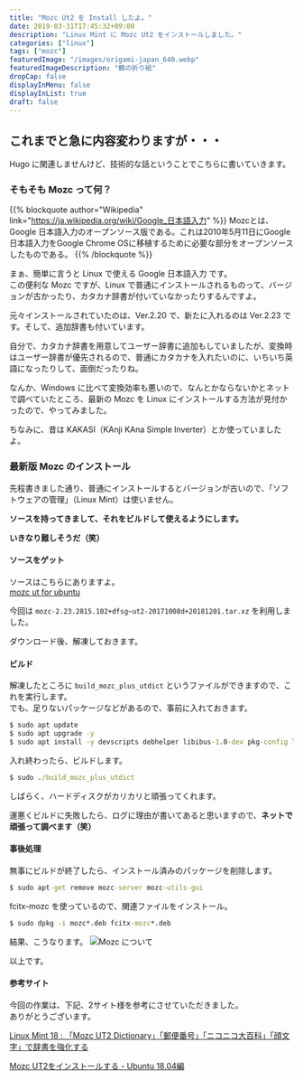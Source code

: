 ```yaml
---
title: "Mozc Ut2 を Install したよ。"
date: 2019-03-31T17:45:32+09:00
description: "Linux Mint に Mozc Ut2 をインストールしました。"
categories: ["linux"]
tags: ["mozc"]
featuredImage: "/images/origami-japan_640.webp"
featuredImageDescription: "鶴の折り紙"
dropCap: false
displayInMenu: false
displayInList: true
draft: false
---
```

## これまでと急に内容変わりますが・・・
Hugo に関連しませんけど、技術的な話ということでこちらに書いていきます。  

### そもそも Mozc って何？
{{% blockquote author="Wikipedia" link="https://ja.wikipedia.org/wiki/Google_日本語入力" %}}
Mozcとは、Google 日本語入力のオープンソース版である。これは2010年5月11日にGoogle日本語入力をGoogle Chrome OSに移植するために必要な部分をオープンソースしたものである。
{{% /blockquote %}}

まぁ、簡単に言うと Linux で使える Google 日本語入力 です。  
この便利な Mozc ですが、Linux で普通にインストールされるものって、バージョンが古かったり、カタカナ辞書が付いていなかったりするんですよ。  

元々インストールされていたのは、Ver.2.20 で、新たに入れるのは Ver.2.23 です。そして、追加辞書も付いています。

自分で、カタカナ辞書を用意してユーザー辞書に追加もしていましたが、変換時はユーザー辞書が優先されるので、普通にカタカナを入れたいのに、いちいち英語になったりして、面倒だったりね。

なんか、Windows に比べて変換効率も悪いので、なんとかならないかとネットで調べていたところ、最新の Mozc を Linux にインストールする方法が見付かったので、やってみました。

ちなみに、昔は KAKASI（KAnji KAna Simple Inverter）とか使っていましたよ。

### 最新版 Mozc のインストール
先程書きました通り、普通にインストールするとバージョンが古いので、「ソフトウェアの管理」（Linux Mint）は使いません。  

**ソースを持ってきまして、それをビルドして使えるようにします。**

**いきなり難しそうだ（笑）**

#### ソースをゲット
ソースはこちらにありますよ。  
[mozc ut for ubuntu](https://ja.osdn.net/users/sicklylife/pf/mozc_ut_for_ubuntu/wiki/FrontPage)

今回は `mozc-2.23.2815.102+dfsg~ut2-20171008d+20181201.tar.xz` を利用しました。

ダウンロード後、解凍しておきます。

#### ビルド
解凍したところに `build_mozc_plus_utdict` というファイルができますので、これを実行します。  
でも、足りないパッケージなどがあるので、事前に入れておきます。

```cmd
$ sudo apt update
$ sudo apt upgrade -y
$ sudo apt install -y devscripts debhelper libibus-1.0-dev pkg-config libxcb-xfixes0-dev libgtk2.0-dev python-dev gyp protobuf-compiler libprotobuf-dev qtbase5-dev libqwt-qt5-dev libgwengui-qt5-dev libuim-dev libzinnia-dev fcitx-libs-dev gettext desktop-file-utils ninja-build
```

入れ終わったら、ビルドします。

```cmd
$ sudo ./build_mozc_plus_utdict
```

しばらく、ハードディスクがカリカリと頑張ってくれます。  

運悪くビルドに失敗したら、ログに理由が書いてあると思いますので、**ネットで頑張って調べます（笑）**

#### 事後処理
無事にビルドが終了したら、インストール済みのパッケージを削除します。

```cmd
$ sudo apt-get remove mozc-server mozc-utils-gui
```

fcitx-mozc を使っているので、関連ファイルをインストール。

```cmd
$ sudo dpkg -i mozc*.deb fcitx-mozc*.deb
```

結果、こうなります。
<img src="/images/mozc-ver223.webp" alt="Mozc について" style="width:auto;">

以上です。

#### 参考サイト
今回の作業は、下記、2サイト様を参考にさせていただきました。  
ありがとうございます。

[Linux Mint 18 : 「Mozc UT2 Dictionary」「郵便番号」「ニコニコ大百科」「顔文字」で辞書を強化する](http://baker-street.jugem.jp/?day=20170407)  

[Mozc UT2をインストールする - Ubuntu 18.04編](https://sicklylife.jp/ubuntu/1804/mozc_ut2.html)

